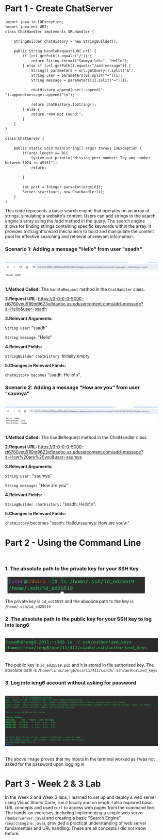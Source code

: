 # Part 1 - Create ChatServer


```
import java.io.IOException;
import java.net.URI;
class ChatHandler implements URLHandler {
    
    StringBuilder chatHistory = new StringBuilder();

    public String handleRequest(URI url) {
        if (url.getPath().equals("/")) {
            return String.format("Saumya:\n%s", "Hello");
        } else if (url.getPath().equals("/add-message")) {
            String[] parameters = url.getQuery().split("&");
            String user = parameters[0].split("=")[1];
            String message = parameters[1].split("=")[1];

            chatHistory.append(user).append(": ").append(message).append("\n");

            return chatHistory.toString();
        } else {
            return "404 Not Found!";
        }
    }
}

class ChatServer {
    
    public static void main(String[] args) throws IOException {
        if(args.length == 0){
            System.out.println("Missing port number! Try any number between 1024 to 49151");
            return;
        
        }

        int port = Integer.parseInt(args[0]);
        Server.start(port, new ChatHandler());
    }
}
```



This code represents a basic search engine that operates on an array of strings, simulating a website's content. 
Users can add strings to the search engine's array using the /add method in the query. 
The search engine allows for finding strings containing specific keywords within the array. 
It provides a straightforward mechanism to build and manipulate the content pool for effective searching and retrieval of relevant information.


### **Scenario 1: Adding a message "Hello" from user "ssadh"**

&nbsp;
![Image](addmessage-hello_ssadh.png)
&nbsp;




**1.Method Called:** The `handleRequest` method in the `ChatHandler` class.

**2.Request URL:** https://0-0-0-0-5000-rt6760veu51l9m9623vfidaqbo.us.edusercontent.com/add-message?s=Hello&user=ssadh

**3.Relevant Arguments:**

`String user`: "ssadh"

`String message`: "Hello"

**4.Relevant Fields:**

`StringBuilder chatHistory`: Initially empty.

**5.Changes in Relevant Fields:**

`chatHistory becomes` "ssadh: Hello\n".




### **Scenario 2: Adding a message "How are you" from user "saumya"** 

&nbsp;
![Image](howareyou_saumya.png)
&nbsp;


**1.Method Called:** The handleRequest method in the ChatHandler class.

**2.Request URL:** https://0-0-0-0-5000-rt6760veu51l9m9623vfidaqbo.us.edusercontent.com/add-message?s=How%20are%20you&user=saumya

**3.Relevant Arguments:**

`String user:` "saumya"

`String message:` "How are you"

**4.Relevant Fields:**

`StringBuilder chatHistory:` "ssadh: Hello\n".

**5.Changes in Relevant Fields:**

`chatHistory` becomes "ssadh: Hello\nsaumya: How are you\n".


# Part 2 - Using the Command Line
&nbsp;

### 1. The absolute path to the private key for your SSH Key

&nbsp;
![Image](privatekeylab2.png)
&nbsp;

The private key is `id_ed25519` and the absolute path to the key is `/home/.ssh/id_ed25519`




### 2. The absolute path to the public key for your SSH key to log into ieng6

&nbsp;
![Image](finalpublickeylab2.png)
&nbsp;

The public key is `id_ed25519.pub` and it is stored in file authorized key. 
The absolute path is `/home/linux/ieng6/oce/11/411/ssadh/.ssh/authorized_keys`



### 3. Log into ieng6 account without asking for password

&nbsp;
![Image](nopasswordlab2.png)
&nbsp;

The above image proves that my inputs in the terminal worked as I was not asked for the password upon logging in 



























# Part 3 - Week 2 & 3 Lab 

In the Week 2 and Week 3 labs, I learned to set up and deploy a web server using Visual Studio Code, run it locally and on ieng6. I also explored basic URL concepts and used `curl` to access web pages from the command line. The hands-on exercises, including implementing a simple web server (`NumberServer.java`) and creating a basic "Search Engine" (`SearchEngine.java`), provided a practical understanding of web server fundamentals and URL handling. These are all concepts I did not know before. 
























